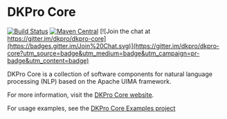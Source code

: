 # DKPro Core

[![Build Status](https://zoidberg.ukp.informatik.tu-darmstadt.de:443/jenkins/job/DKPro%20Core%20(GitHub)/badge/icon)](https://zoidberg.ukp.informatik.tu-darmstadt.de:443/jenkins/job/DKPro%20Core%20(GitHub)/)
[![Maven Central](https://maven-badges.herokuapp.com/maven-central/org.dkpro.core/dkpro-core/badge.svg?style=plastic)](https://maven-badges.herokuapp.com/maven-central/org.dkpro.core/dkpro-core)
[![Join the chat at https://gitter.im/dkpro/dkpro-core](https://badges.gitter.im/Join%20Chat.svg)](https://gitter.im/dkpro/dkpro-core?utm_source=badge&utm_medium=badge&utm_campaign=pr-badge&utm_content=badge)

DKPro Core is a collection of software components for natural language processing (NLP) based on the
Apache UIMA framework.

For more information, visit the [DKPro Core website](https://dkpro.github.io/dkpro-core).

For usage examples, see the [DKPro Core Examples project](https://github.com/dkpro/dkpro-core-examples)
